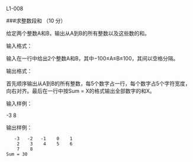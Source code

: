 L1-008 

###求整数段和 （10 分）

给定两个整数A和B，输出从A到B的所有整数以及这些数的和。

输入格式：

输入在一行中给出2个整数A和B，其中−100≤A≤B≤100，其间以空格分隔。

输出格式：

首先顺序输出从A到B的所有整数，每5个数字占一行，每个数字占5个字符宽度，向右对齐。最后在一行中按Sum = X的格式输出全部数字的和X。

输入样例：

-3 8

输出样例：

```
   -3   -2   -1    0    1
    2    3    4    5    6
    7    8
Sum = 30
```